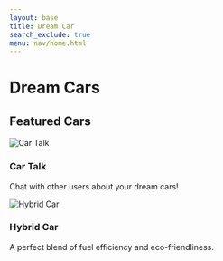 ```yaml
---
layout: base
title: Dream Car 
search_exclude: true
menu: nav/home.html
---
```


# **Dream Cars**

<section id="featured-cars" class="py-20 bg-gray-100">
        <h2 class="text-7xl font-bold text-center text-red-600 mb-10 fade-in">Featured Cars</h2>
        <div class="grid grid-cols-1 md:grid-cols-2 lg:grid-cols-4 gap-8 container mx-auto fade-in">
            <div class="bg-white rounded-lg shadow-lg overflow-hidden transform transition-transform duration-500 hover:scale-105">
                <img src="https://exclusivecarregistry.com/render-images?imgid=262153" alt="Car Talk" class="w-full h-64 object-cover">
                <div class="p-6">
                    <h3 class="text-3xl font-bold mb-2">Car Talk</h3>
                    <p class="text-xl text-gray-700">Chat with other users about your dream cars!</p>
                </div>
            </div>
            <div class="bg-white rounded-lg shadow-lg overflow-hidden transform transition-transform duration-500 hover:scale-105">
                <img src="" alt="Hybrid Car" class="w-full h-64 object-cover">
                <div class="p-6">
                    <h3 class="text-3xl font-bold mb-2">Hybrid Car</h3>
                    <p class="text-xl text-gray-700">A perfect blend of fuel efficiency and eco-friendliness.</p>